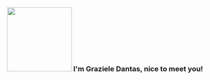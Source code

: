 ### <img src="https://media.giphy.com/media/cLB6YgcOiYmKRZqk8Z/giphy.gif" width="150px"> I'm Graziele Dantas, nice to meet you! 
<!--**<img src="https://media.giphy.com/media/yBRmZBPzAYA8yf7fBT/giphy.gif" width="150px">

<hr>
<br>
[<img align="left" alt="grazieledantas | LinkedIn" width="22px" src="./linkedin.svt" />][linkedin]
[linkedin]: https://www.linkedin/in/trolleza/

<!--**Trolleza/Trolleza** is a ✨ _special_ ✨ repository because its `README.md` (this file) appears on your GitHub profile.

Here are some ideas to get you started:

- 🔭 I’m currently working on ...
- 🌱 I’m currently learning ...
- 👯 I’m looking to collaborate on ...
- 🤔 I’m looking for help with ...
- 💬 Ask me about ...
- 📫 How to reach me: ...
- 😄 Pronouns: ...
- ⚡ Fun fact: ...
-->
